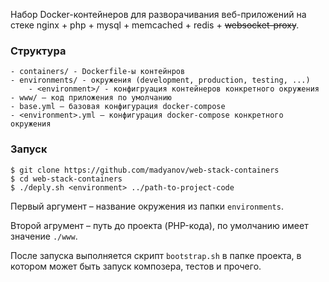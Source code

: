 Набор Docker-контейнеров для разворачивания веб-приложений на стеке nginx + php + mysql + memcached + redis + ~~websocket-proxy~~.

### Структура

```
- containers/ - Dockerfile-ы контейнров
- environments/ - окружения (development, production, testing, ...)
    - <environment>/ - конфигруация контейнеров конкретного окружения
- www/ – код приложения по умолчанию
- base.yml – базовая конфигурация docker-compose
- <environment>.yml – конфигурация docker-compose конкретного окружения
```

### Запуск

```
$ git clone https://github.com/madyanov/web-stack-containers
$ cd web-stack-containers
$ ./deply.sh <environment> ../path-to-project-code
```

Первый аргумент – название окружения из папки `environments`.

Второй агрумент – путь до проекта (PHP-кода), по умолчанию имеет значение `./www`.

После запуска выполняется скрипт `bootstrap.sh` в папке проекта, в котором может быть запуск композера, тестов и прочего.